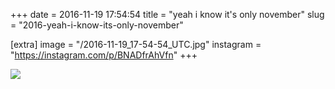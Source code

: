 +++
date = 2016-11-19 17:54:54
title = "yeah i know it's only november"
slug = "2016-yeah-i-know-its-only-november"

[extra]
image = "/2016-11-19_17-54-54_UTC.jpg"
instagram = "https://instagram.com/p/BNADfrAhVfn"
+++

<img src="/2016-11-19_17-54-54_UTC.jpg" />
